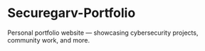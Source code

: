 # Securegarv-Portfolio
Personal portfolio website  — showcasing cybersecurity projects, community work, and more.
